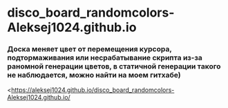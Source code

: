 # disco_board_randomcolors-Aleksej1024.github.io
### Доска меняет цвет от перемещения курсора, подтормаживания или несрабатывание скрипта из-за раномной генерации цветов, в статичной генерации такого не наблюдается, можно найти на моем гитхабе)
<https://aleksej1024.github.io/disco_board_randomcolors-Aleksej1024.github.io/